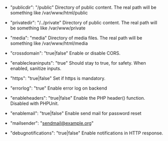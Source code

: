 
-  "publicdir": "/public"
Directory of public content. The real path will be something like /var/www/html/public

-  "privatedir": "/../private"
Directory of public content. The real path will be something like /var/www/private


-  "media": "media"
Directory of media files. The real path will be something like /var/www/html/media

-  "crossdomain": "true|false"
Enable or disable CORS.


-  "enablecleaninputs": "true"
Should stay to true, for safety. When enabled, sanitize inputs.

-  "https": "true|false"
Set if https is mandatory.

-  "errorlog": "true"
Enable error log on backend

-  "enableheaders": "true|false"
Enable the PHP header() function. Disabled with PHPUnit.

-  "enablemail": "true|false"
Enable send mail for password reset

- "mailsender": "sendmail@example.org"

-  "debugnotifications": "true|false"
Enable notifications in HTTP response.
